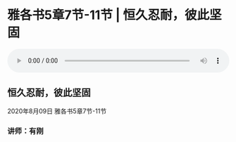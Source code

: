 # 雅各书5章7节-11节 | 恒久忍耐，彼此坚固

<audio style="width: 100%;" preload="false" controls controlslist="nodownload"><source src="https://cdn.simai.ml/audio/mp3/2020/200809_001.mp3" type="audio/mpeg">Your browser does not support the audio element.</audio>

## 恒久忍耐，彼此坚固
2020年8月09日 
雅各书5章7节-11节
### 讲师：有刚


